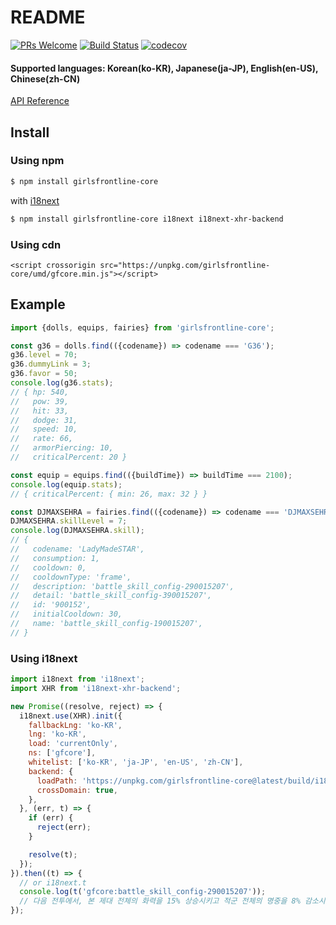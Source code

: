 # README

[![PRs Welcome](https://img.shields.io/badge/PRs-welcome-brightgreen.svg?style=flat-square)](http://makeapullrequest.com)
[![Build Status](https://travis-ci.org/36base/girlsfrontline-core.svg?branch=master)](https://travis-ci.org/36base/girlsfrontline-core)
[![codecov](https://codecov.io/gh/36base/girlsfrontline-core/branch/master/graph/badge.svg)](https://codecov.io/gh/36base/girlsfrontline-core)

#### Supported languages: Korean\(ko-KR\), Japanese\(ja-JP\), English\(en-US\), Chinese\(zh-CN\)

[API Reference](docs.md)

## Install

### Using npm

```bash
$ npm install girlsfrontline-core
```

with [i18next](https://www.i18next.com/)

```bash
$ npm install girlsfrontline-core i18next i18next-xhr-backend
```

### Using cdn

```markup
<script crossorigin src="https://unpkg.com/girlsfrontline-core/umd/gfcore.min.js"></script>
```

## Example

```javascript
import {dolls, equips, fairies} from 'girlsfrontline-core';

const g36 = dolls.find(({codename}) => codename === 'G36');
g36.level = 70;
g36.dummyLink = 3;
g36.favor = 50;
console.log(g36.stats);
// { hp: 540,
//   pow: 39,
//   hit: 33,
//   dodge: 31,
//   speed: 10,
//   rate: 66,
//   armorPiercing: 10,
//   criticalPercent: 20 }

const equip = equips.find(({buildTime}) => buildTime === 2100);
console.log(equip.stats);
// { criticalPercent: { min: 26, max: 32 } }

const DJMAXSEHRA = fairies.find(({codename}) => codename === 'DJMAXSEHRA');
DJMAXSEHRA.skillLevel = 7;
console.log(DJMAXSEHRA.skill);
// {
//   codename: 'LadyMadeSTAR',
//   consumption: 1,
//   cooldown: 0,
//   cooldownType: 'frame',
//   description: 'battle_skill_config-290015207',
//   detail: 'battle_skill_config-390015207',
//   id: '900152',
//   initialCooldown: 30,
//   name: 'battle_skill_config-190015207',
// }
```

### Using i18next

```javascript
import i18next from 'i18next';
import XHR from 'i18next-xhr-backend';

new Promise((resolve, reject) => {
  i18next.use(XHR).init({
    fallbackLng: 'ko-KR',
    lng: 'ko-KR',
    load: 'currentOnly',
    ns: ['gfcore'],
    whitelist: ['ko-KR', 'ja-JP', 'en-US', 'zh-CN'],
    backend: {
      loadPath: 'https://unpkg.com/girlsfrontline-core@latest/build/i18n/{{lng}}/{{ns}}.json',
      crossDomain: true,
    },
  }, (err, t) => {
    if (err) {
      reject(err);
    }

    resolve(t);
  });
}).then((t) => {
  // or i18next.t
  console.log(t('gfcore:battle_skill_config-290015207'));
  // 다음 전투에서, 본 제대 전체의 화력을 15% 상승시키고 적군 전체의 명중을 8% 감소시킨다. 지속시간 20초
});
```

